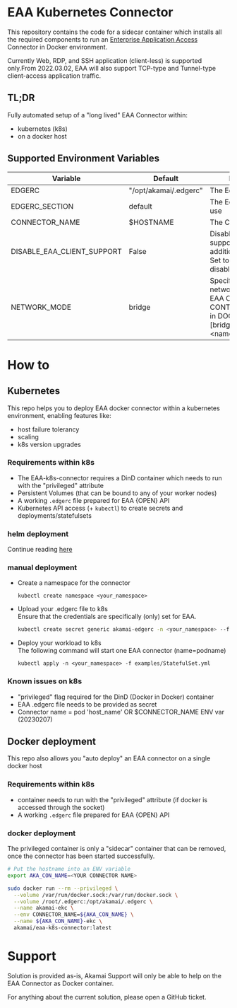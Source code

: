 # EAA Kubernetes Connector
This repository contains the code for a sidecar container which installs all the required components to run an [Enterprise Application Access](https://www.akamai.com/products/enterprise-application-access) Connector in Docker environment. 

Currently Web, RDP, and SSH application (client-less) is supported only.From 2022.03.02, EAA will also support TCP-type and Tunnel-type client-access application traffic.


## TL;DR
Fully automated setup of a "long lived" EAA Connector within:
- kubernetes (k8s)
- on a docker host


## Supported Environment Variables 

| Variable                   | Default               | Description                                                                                                                               |
|----------------------------|-----------------------|-------------------------------------------------------------------------------------------------------------------------------------------|
| EDGERC                     | "/opt/akamai/.edgerc" | The EdgeRC File to use                                                                                                                    |
| EDGERC_SECTION             | default               | The EdgeRC Section to use                                                                                                                 | 
| CONNECTOR_NAME             | $HOSTNAME             | The Connector name                                                                                                                        |
| DISABLE_EAA_CLIENT_SUPPORT | False                 | Disabling EAA Client support by removing additional capabilities <br>Set to "True" to disable.                                            | 
| NETWORK_MODE               | bridge                | Specify the desired network mode for the EAA CONNECTOR CONTAINER (Only use in DOCKER ENV) [bridge,none,container:<name\|id>,host,ports]   | 

# How to
## Kubernetes
This repo helps you to deploy EAA docker connector within a kubernetes environment, enabling features like:
 - host failure tolerancy
 - scaling
 - k8s version upgrades

### Requirements within k8s
- The EAA-k8s-connector requires a DinD container which needs to run with the "privileged" attribute
- Persistent Volumes (that can be bound to any of your worker nodes)
- A working `.edgerc` file prepared for EAA {OPEN} API
- Kubernetes API access (+ `kubectl`) to create secrets and deployments/statefulsets

### helm deployment  
Continue reading [here](helm/README.md)

### manual deployment

- Create a namespace for the connector  
  ```text
  kubectl create namespace <your_namespace>
  ```

- Upload your .edgerc file to k8s  
  Ensure that the credentials are specifically (only) set for EAA.
    ```bash
    kubectl create secret generic akamai-edgerc -n <your_namespace> --from-file=edgerc=/home/username/.edgerc
    ```

- Deploy your workload to k8s  
The following command will start one EAA connector (name=podname)
  ```text
  kubectl apply -n <your_namespace> -f examples/StatefulSet.yml
  ```
  
### Known issues on k8s

- "privileged" flag required for the DinD (Docker in Docker) container
- EAA .edgerc file needs to be provided as secret
- Connector name = pod 'host_name' OR  $CONNECTOR_NAME ENV var (20230207)

## Docker deployment
This repo also allows you "auto deploy" an EAA connector on a single docker host

### Requirements within k8s
- container needs to run with the "privileged" attribute (if docker is accessed through the socket)
- A working `.edgerc` file prepared for EAA {OPEN} API

### docker deployment
The privileged container is only a "sidecar" container that can be removed, once the connector has been started successfully.
```bash
# Put the hostname into an ENV variable 
export AKA_CON_NAME=<YOUR CONNECTOR NAME>

sudo docker run --rm --privileged \
  --volume /var/run/docker.sock:/var/run/docker.sock \
  --volume /root/.edgerc:/opt/akamai/.edgerc \
  --name akamai-ekc \
  --env CONNECTOR_NAME=${AKA_CON_NAME} \
  --name ${AKA_CON_NAME}-ekc \
  akamai/eaa-k8s-connector:latest
```

# Support

Solution is provided as-is, Akamai Support will only be able to help on the EAA Connector as Docker container.

For anything about the current solution, please open a GitHub ticket.
